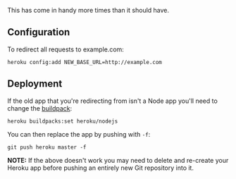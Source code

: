 This has come in handy more times than it should have. 

## Configuration

To redirect all requests to example.com:

```
heroku config:add NEW_BASE_URL=http://example.com
```

## Deployment

If the old app that you're redirecting from isn't a Node app you'll need to change the [buildpack](https://devcenter.heroku.com/articles/buildpacks):

```
heroku buildpacks:set heroku/nodejs
```

You can then replace the app by pushing with `-f`:

```
git push heroku master -f
```

**NOTE:** If the above doesn't work you may need to delete and re-create your Heroku app before pushing an entirely new Git repository into it.